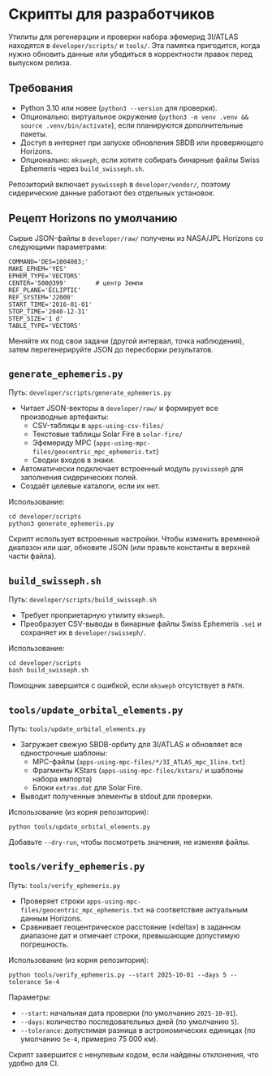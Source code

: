 # Скрипты для разработчиков

Утилиты для регенерации и проверки набора эфемерид 3I/ATLAS находятся в `developer/scripts/` и `tools/`. Эта памятка пригодится, когда нужно обновить данные или убедиться в корректности правок перед выпуском релиза.

## Требования
- Python 3.10 или новее (`python3 --version` для проверки).
- Опционально: виртуальное окружение (`python3 -m venv .venv && source .venv/bin/activate`), если планируются дополнительные пакеты.
- Доступ в интернет при запуске обновления SBDB или проверяющего Horizons.
- Опционально: `mksweph`, если хотите собирать бинарные файлы Swiss Ephemeris через `build_swisseph.sh`.

Репозиторий включает `pyswisseph` в `developer/vendor/`, поэтому сидерические данные работают без отдельных установок.

## Рецепт Horizons по умолчанию

Сырые JSON-файлы в `developer/raw/` получены из NASA/JPL Horizons со следующими параметрами:

```
COMMAND='DES=1004083;'
MAKE_EPHEM='YES'
EPHEM_TYPE='VECTORS'
CENTER='500@399'        # центр Земли
REF_PLANE='ECLIPTIC'
REF_SYSTEM='J2000'
START_TIME='2016-01-01'
STOP_TIME='2040-12-31'
STEP_SIZE='1 d'
TABLE_TYPE='VECTORS'
```

Меняйте их под свои задачи (другой интервал, точка наблюдения), затем перегенерируйте JSON до пересборки результатов.

## `generate_ephemeris.py`
Путь: `developer/scripts/generate_ephemeris.py`

- Читает JSON-векторы в `developer/raw/` и формирует все производные артефакты:
  - CSV-таблицы в `apps-using-csv-files/`
  - Текстовые таблицы Solar Fire в `solar-fire/`
  - Эфемериду MPC (`apps-using-mpc-files/geocentric_mpc_ephemeris.txt`)
  - Сводки входов в знаки.
- Автоматически подключает встроенный модуль `pyswisseph` для заполнения сидерических полей.
- Создаёт целевые каталоги, если их нет.

Использование:

```
cd developer/scripts
python3 generate_ephemeris.py
```

Скрипт использует встроенные настройки. Чтобы изменить временной диапазон или шаг, обновите JSON (или правьте константы в верхней части файла).

## `build_swisseph.sh`
Путь: `developer/scripts/build_swisseph.sh`

- Требует проприетарную утилиту `mksweph`.
- Преобразует CSV-выводы в бинарные файлы Swiss Ephemeris `.se1` и сохраняет их в `developer/swisseph/`.

Использование:

```
cd developer/scripts
bash build_swisseph.sh
```

Помощник завершится с ошибкой, если `mksweph` отсутствует в `PATH`.

## `tools/update_orbital_elements.py`
Путь: `tools/update_orbital_elements.py`

- Загружает свежую SBDB-орбиту для 3I/ATLAS и обновляет все однострочные шаблоны:
  - MPC-файлы (`apps-using-mpc-files/*/3I_ATLAS_mpc_1line.txt`)
  - Фрагменты KStars (`apps-using-mpc-files/kstars/` и шаблоны набора импорта)
  - Блоки `extras.dat` для Solar Fire.
- Выводит полученные элементы в stdout для проверки.

Использование (из корня репозитория):

```
python tools/update_orbital_elements.py
```

Добавьте `--dry-run`, чтобы посмотреть значения, не изменяя файлы.

## `tools/verify_ephemeris.py`
Путь: `tools/verify_ephemeris.py`

- Проверяет строки `apps-using-mpc-files/geocentric_mpc_ephemeris.txt` на соответствие актуальным данным Horizons.
- Сравнивает геоцентрическое расстояние («delta») в заданном диапазоне дат и отмечает строки, превышающие допустимую погрешность.

Использование (из корня репозитория):

```
python tools/verify_ephemeris.py --start 2025-10-01 --days 5 --tolerance 5e-4
```

Параметры:
- `--start`: начальная дата проверки (по умолчанию `2025-10-01`).
- `--days`: количество последовательных дней (по умолчанию `5`).
- `--tolerance`: допустимая разница в астрономических единицах (по умолчанию `5e-4`, примерно 75 000 км).

Скрипт завершится с ненулевым кодом, если найдены отклонения, что удобно для CI.
